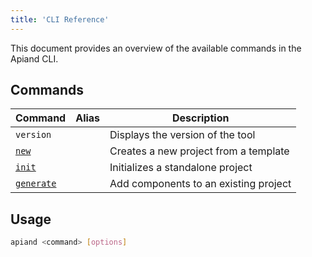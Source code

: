 ```yaml
---
title: 'CLI Reference'
---
```


This document provides an overview of the available commands in the Apiand CLI.

## Commands

| Command                               | Alias | Description                           |
|---------------------------------------|-------|---------------------------------------|
| `version`                             |       | Displays the version of the tool      |
| [`new`](../../templates/new)          |       | Creates a new project from a template |
| [`init`](../../templates/init)        |       | Initializes a standalone project      |
| [`generate`](../../generate/generate) |       | Add components to an existing project |

## Usage

```bash
apiand <command> [options]